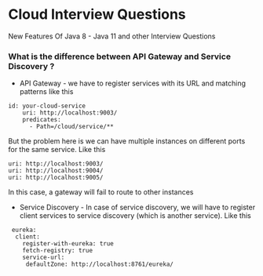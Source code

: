 # Cloud Interview Questions
New Features Of Java 8 - Java 11 and other Interview Questions


### What is the difference between API Gateway and Service Discovery ?
* API Gateway - we have to register services with its URL and matching patterns like this
```
id: your-cloud-service
    uri: http://localhost:9003/
    predicates:
      - Path=/cloud/service/**
```
But the problem here is we can have multiple instances on different ports for the same service. Like this
```
uri: http://localhost:9003/
uri: http://localhost:9004/
uri: http://localhost:9005/
```
In this case, a gateway will fail to route to other instances
* Service Discovery - In case of service discovery, we will have to register client services to service discovery (which is another service). Like this
```
 eureka:
  client:
    register-with-eureka: true
    fetch-registry: true
    service-url:
     defaultZone: http://localhost:8761/eureka/
```

